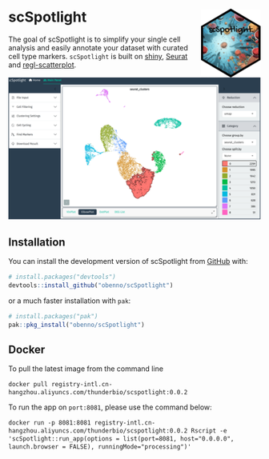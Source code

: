 
<!-- README.md is generated from README.Rmd. Please edit that file -->

# scSpotlight <a href="https://obenno.github.io/scSpotlight/"><img src="man/figures/logo.png" align="right" height="138" /></a>

<!-- badges: start -->

<!-- badges: end -->

The goal of scSpotlight is to simplify your single cell analysis and
easily annotate your dataset with curated cell type markers.
`scSpotlight` is built on [shiny](https://shiny.posit.co/),
[Seurat](https://satijalab.org/seurat/) and
[regl-scatterplot](https://github.com/flekschas/regl-scatterplot).

![](inst/images/scSpotlight_landingFigure.png)

## Installation

You can install the development version of scSpotlight from
[GitHub](https://github.com/) with:

``` r
# install.packages("devtools")
devtools::install_github("obenno/scSpotlight")
```

or a much faster installation with `pak`:

``` r
# install.packages("pak")
pak::pkg_install("obenno/scSpotlight")
```

## Docker

To pull the latest image from the command line

    docker pull registry-intl.cn-hangzhou.aliyuncs.com/thunderbio/scspotlight:0.0.2

To run the app on `port:8081`, please use the command below:

    docker run -p 8081:8081 registry-intl.cn-hangzhou.aliyuncs.com/thunderbio/scspotlight:0.0.2 Rscript -e 'scSpotlight::run_app(options = list(port=8081, host="0.0.0.0", launch.browser = FALSE), runningMode="processing")'
